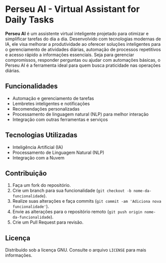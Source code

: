 # Perseu AI - Virtual Assistant for Daily Tasks

**Perseu AI** é um assistente virtual inteligente projetado para otimizar e simplificar tarefas do dia a dia. Desenvolvido com tecnologias modernas de IA, ele visa melhorar a produtividade ao oferecer soluções inteligentes para o gerenciamento de atividades diárias, automação de processos repetitivos e acesso rápido a informações essenciais. Seja para gerenciar compromissos, responder perguntas ou ajudar com automações básicas, o Perseu AI é a ferramenta ideal para quem busca praticidade nas operações diárias.

## Funcionalidades

- Automação e gerenciamento de tarefas
- Lembretes inteligentes e notificações
- Recomendações personalizadas
- Processamento de linguagem natural (NLP) para melhor interação
- Integração com outras ferramentas e serviços

## Tecnologias Utilizadas

- Inteligência Artificial (IA)
- Processamento de Linguagem Natural (NLP)
- Integração com a Nuvem

## Contribuição

1. Faça um fork do repositório.
2. Crie um branch para sua funcionalidade (`git checkout -b nome-da-funcionalidade`).
3. Realize suas alterações e faça commits (`git commit -am 'Adiciona nova funcionalidade'`).
4. Envie as alterações para o repositório remoto (`git push origin nome-da-funcionalidade`).
5. Crie um Pull Request para revisão.

## Licença

Distribuído sob a licença GNU. Consulte o arquivo `LICENSE` para mais informações.
